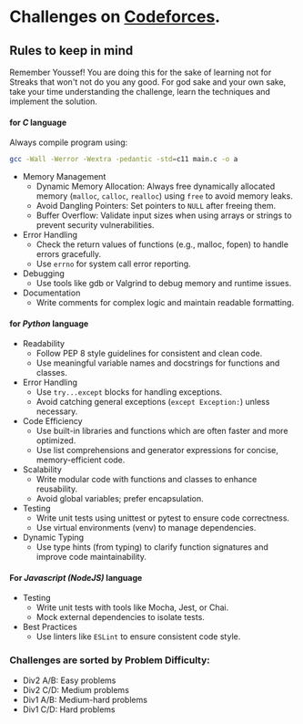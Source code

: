 # Challenges on [Codeforces](https://codeforces.com/).

## Rules to keep in mind

Remember Youssef! You are doing this for the sake of learning not for Streaks that won't not do you any good.
For god sake and your own sake, take your time understanding the challenge, learn the techniques and implement the 
solution.

#### for _C_ language

Always compile program using:

```bash
gcc -Wall -Werror -Wextra -pedantic -std=c11 main.c -o a
```

- Memory Management
    - Dynamic Memory Allocation: Always free dynamically allocated memory (`malloc`, `calloc`, `realloc`) using `free` to avoid memory leaks.
    - Avoid Dangling Pointers: Set pointers to `NULL` after freeing them.
    - Buffer Overflow: Validate input sizes when using arrays or strings to prevent security vulnerabilities.
- Error Handling
    - Check the return values of functions (e.g., malloc, fopen) to handle errors gracefully.
    - Use `errno` for system call error reporting.
- Debugging
    - Use tools like gdb or Valgrind to debug memory and runtime issues.
- Documentation
    - Write comments for complex logic and maintain readable formatting.

#### for _Python_ language

- Readability
    - Follow PEP 8 style guidelines for consistent and clean code.
    - Use meaningful variable names and docstrings for functions and classes.
- Error Handling
    - Use `try...except` blocks for handling exceptions.
    - Avoid catching general exceptions (`except Exception:`) unless necessary.
- Code Efficiency
    - Use built-in libraries and functions which are often faster and more optimized.
    - Use list comprehensions and generator expressions for concise, memory-efficient code.
- Scalability
    - Write modular code with functions and classes to enhance reusability.
    - Avoid global variables; prefer encapsulation.
- Testing
    - Write unit tests using unittest or pytest to ensure code correctness.
    - Use virtual environments (venv) to manage dependencies.
- Dynamic Typing
    - Use type hints (from typing) to clarify function signatures and improve code maintainability.

#### For _Javascript (NodeJS)_ language

-  Testing
    - Write unit tests with tools like Mocha, Jest, or Chai.
    - Mock external dependencies to isolate tests.
- Best Practices
    - Use linters like `ESLint` to ensure consistent code style.

### Challenges are sorted by Problem Difficulty:

- Div2 A/B: Easy problems
- Div2 C/D: Medium problems
- Div1 A/B: Medium-hard problems
- Div1 C/D: Hard problems
